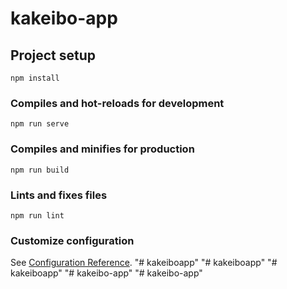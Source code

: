 # kakeibo-app

## Project setup
```
npm install
```

### Compiles and hot-reloads for development
```
npm run serve
```

### Compiles and minifies for production
```
npm run build
```

### Lints and fixes files
```
npm run lint
```

### Customize configuration
See [Configuration Reference](https://cli.vuejs.org/config/).
"# kakeiboapp" 
"# kakeiboapp" 
"# kakeiboapp" 
"# kakeibo-app" 
"# kakeibo-app" 
